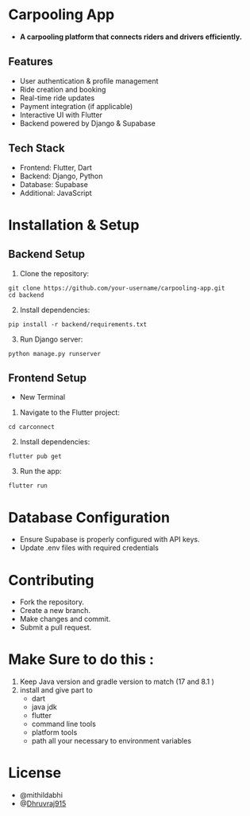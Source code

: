 # Carpooling App
- **A carpooling platform that connects riders and drivers efficiently.**

## Features
- User authentication & profile management<br/>
- Ride creation and booking<br/>
- Real-time ride updates<br/>
- Payment integration (if applicable)<br/>
- Interactive UI with Flutter<br/>
- Backend powered by Django & Supabase<br/>

## Tech Stack
- Frontend: Flutter, Dart
- Backend: Django, Python
- Database: Supabase
- Additional: JavaScript

# Installation & Setup
## Backend Setup
1. Clone the repository:
```
git clone https://github.com/your-username/carpooling-app.git
cd backend
```
2. Install dependencies:
```
pip install -r backend/requirements.txt
```
3. Run Django server:
```
python manage.py runserver
```

## Frontend Setup
- New Terminal
1. Navigate to the Flutter project:
```
cd carconnect
```
2. Install dependencies:
```
flutter pub get
```
3. Run the app:
```
flutter run
```

# Database Configuration
- Ensure Supabase is properly configured with API keys.
- Update .env files with required credentials
  
# Contributing
- Fork the repository.
- Create a new branch.
- Make changes and commit.
- Submit a pull request.

# Make Sure to do this :
1. Keep Java version and gradle version to match (17 and 8.1 )
2. install and give part to
   - dart
   - java jdk
   - flutter
   - command line tools
   - platform tools
   - path all your necessary to environment variables

# License
- @mithildabhi
- @[Dhruvraj915](https://github.com/Dhruvraj915)

